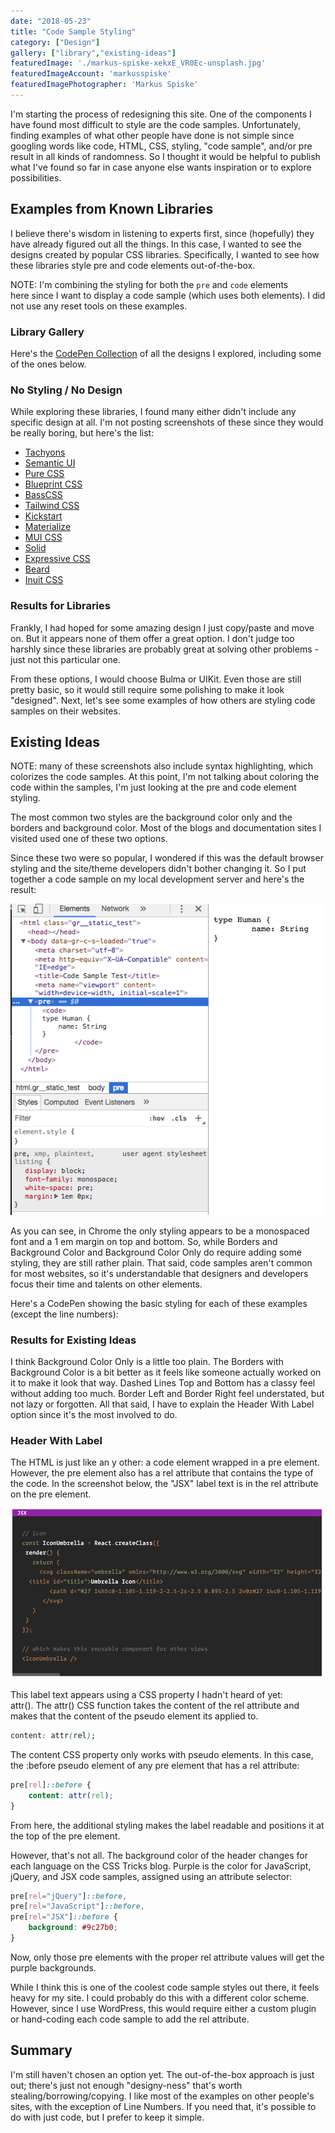 ```yaml
---
date: "2018-05-23"
title: "Code Sample Styling"
category: ["Design"]
gallery: ["library","existing-ideas"]
featuredImage: './markus-spiske-xekxE_VR0Ec-unsplash.jpg'
featuredImageAccount: 'markusspiske'
featuredImagePhotographer: 'Markus Spiske'
---
```


I'm starting the process of redesigning this site. One of the components I have found most difficult to style are the code samples. Unfortunately, finding examples of what other people have done is not simple since googling words like code, HTML, CSS, styling, "code sample", and/or pre result in all kinds of randomness. So I thought it would be helpful to publish what I've found so far in case anyone else wants inspiration or to explore possibilities.

## Examples from Known Libraries

I believe there's wisdom in listening to experts first, since (hopefully) they have already figured out all the things. In this case, I wanted to see the designs created by popular CSS libraries. Specifically, I wanted to see how these libraries style pre and code elements out-of-the-box.

NOTE: I'm combining the styling for both the <code>pre</code> and <code>code</code> elements here since I want to display a code sample (which uses both elements). I did not use any reset tools on these examples.

### Library Gallery

<Gallery folder="library" />

Here's the [CodePen Collection](https://codepen.io/collection/nxqYdx/) of all the designs I explored, including some of the ones below.

### No Styling / No Design

While exploring these libraries, I found many either didn't include any specific design at all. I'm not posting screenshots of these since they would be really boring, but here's the list:

* [Tachyons](https://tachyons.io)
* [Semantic UI](https://semantic-ui.com)
* [Pure CSS](https://purecss.io)
* [Blueprint CSS](https://blueprintcss.io)
* [BassCSS](http://basscss.com)
* [Tailwind CSS](https://tailwindcss.com)
* [Kickstart](http://getkickstart.com)
* [Materialize](https://materializecss.com)
* [MUI CSS](https://www.muicss.com)
* [Solid](https://solid.buzzfeed.com)
* [Expressive CSS](http://johnpolacek.github.io/expressive-css/)
* [Beard](http://buildwithbeard.com)
* [Inuit CSS](https://github.com/inuitcss/inuitcss)

### Results for Libraries

Frankly, I had hoped for some amazing design I just copy/paste and move on. But it appears none of them offer a great option. I don't judge too harshly since these libraries are probably great at solving other problems - just not this particular one.

From these options, I would choose Bulma or UIKit. Even those are still pretty basic, so it would still require some polishing to make it look "designed". Next, let's see some examples of how others are styling code samples on their websites.

## Existing Ideas

NOTE: many of these screenshots also include syntax highlighting, which colorizes the code samples. At this point, I'm not talking about coloring the code within the samples, I'm just looking at the pre and code element styling.

<Gallery folder="existing-ideas" />

The most common two styles are the background color only and the borders and background color. Most of the blogs and documentation sites I visited used one of these two options.

Since these two were so popular, I wondered if this was the default browser styling and the site/theme developers didn't bother changing it. So I put together a code sample on my local development server and here's the result:

![Code sample with no styling](./images/code-sample-with-no-styling.png "Code sample with no styling")

As you can see, in Chrome the only styling appears to be a monospaced font and a 1 em margin on top and bottom. So, while Borders and Background Color and Background Color Only do require adding some styling, they are still rather plain. That said, code samples aren't common for most websites, so it's understandable that designers and developers focus their time and talents on other elements.

Here's a CodePen showing the basic styling for each of these examples (except the line numbers):

<Codepen height="600px" id="bMMKrb" />

### Results for Existing Ideas

I think Background Color Only is a little too plain. The Borders with Background Color is a bit better as it feels like someone actually worked on it to make it look that way. Dashed Lines Top and Bottom has a classy feel without adding too much. Border Left and Border Right feel understated, but not lazy or forgotten. All that said, I have to explain the Header With Label option since it's the most involved to do.

### Header With Label

The HTML is just like an y other: a code element wrapped in a pre element. However, the pre element also has a rel attribute that contains the type of the code. In the screenshot below, the "JSX" label text is in the rel attribute on the pre element.

![](./images/code-sample-css-tricks-jsx.png "Code sample from CSS Tricks block")

This label text appears using a CSS property I hadn't heard of yet: attr(). The attr() CSS function takes the content of the rel attribute and makes that the content of the pseudo element its applied to.

```css
content: attr(rel);
```

The content CSS property only works with pseudo elements. In this case, the :before pseudo element of any pre element that has a rel attribute:

```css
pre[rel]::before {
    content: attr(rel);
}
```

From here, the additional styling makes the label readable and positions it at the top of the pre element.

However, that's not all. The background color of the header changes for each language on the CSS Tricks blog. Purple is the color for JavaScript, jQuery, and JSX code samples, assigned using an attribute selector:

```css
pre[rel="jQuery"]::before,
pre[rel="JavaScript"]::before,
pre[rel="JSX"]::before {
    background: #9c27b0;
}
```

Now, only those pre elements with the proper rel attribute values will get the purple backgrounds.

While I think this is one of the coolest code sample styles out there, it feels heavy for my site. I could probably do this with a different color scheme. However, since I use WordPress, this would require either a custom plugin or hand-coding each code sample to add the rel attribute.

## Summary

I'm still haven't chosen an option yet. The out-of-the-box approach is just out; there's just not enough "designy-ness" that's worth stealing/borrowing/copying. I like most of the examples on other people's sites, with the exception of Line Numbers. If you need that, it's possible to do with just code, but I prefer to keep it simple.
